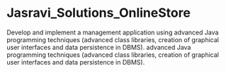 # Jasravi_Solutions_OnlineStore
Develop and implement a management application using advanced Java programming techniques (advanced class libraries, creation of graphical user interfaces and data persistence in DBMS). advanced Java programming techniques (advanced class libraries, creation of graphical user interfaces and data persistence in DBMS).

